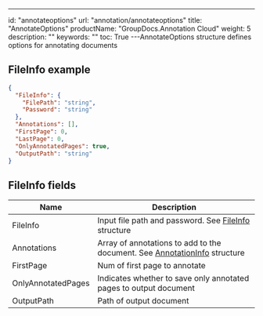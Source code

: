 ---
id: "annotateoptions"
url: "annotation/annotateoptions"
title: "AnnotateOptions"
productName: "GroupDocs.Annotation Cloud"
weight: 5
description: ""
keywords: ""
toc: True
---AnnotateOptions structure defines options for annotating documents

## FileInfo example

```json
{
  "FileInfo": {
    "FilePath": "string",
    "Password": "string"
  },
  "Annotations": [],
  "FirstPage": 0,
  "LastPage": 0,
  "OnlyAnnotatedPages": true,
  "OutputPath": "string"
}
```

## FileInfo fields

|Name|Description
|---|---
|FileInfo|Input file path and password. See [FileInfo](annotation/fileinfo) structure
|Annotations|Array of annotations to add to the document. See [AnnotationInfo](/annotation/annotationinfo) structure
|FirstPage|Num of first page to annotate
|OnlyAnnotatedPages|Indicates whether to save only annotated pages to output document
|OutputPath|Path of output document
